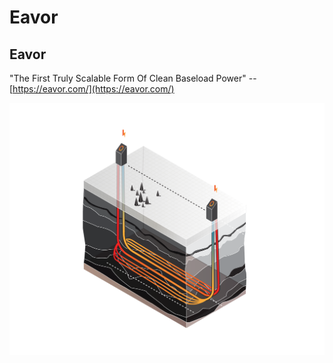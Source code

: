 # Eavor

## Eavor

"The First Truly Scalable Form Of Clean Baseload Power" -- [https://eavor.com/](https://eavor.com/) 

![](../.gitbook/assets/image.png)





